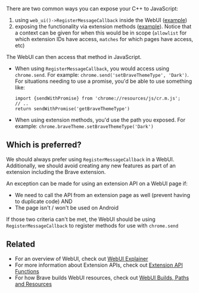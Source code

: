 There are two common ways you can expose your C++ to JavaScript:
1. using `web_ui()->RegisterMessageCallback` inside the WebUI ([example](https://github.com/brave/brave-core/blob/1cb5818aa0b70666c6aeea5ea9c06cc4e712171a/browser/ui/webui/settings/brave_appearance_handler.cc#L37-L67))
2. exposing the functionality via extension methods ([example](https://github.com/brave/brave-core/blob/46406ce35d11ac8dba4f1d0dc8f11bfa90286ca0/common/extensions/api/_api_features.json#L96-L104)). Notice that a context can be given for when this would be in scope (`allowlist` for which extension IDs have access, `matches` for which pages have access, etc)

The WebUI can then access that method in JavaScript.
- When using `RegisterMessageCallback`, you would access using `chrome.send`. For example: `chrome.send('setBraveThemeType', 'Dark')`. For situations needing to use a promise, you'd be able to use something like:
    ```
    import {sendWithPromise} from 'chrome://resources/js/cr.m.js';
    // ..
    return sendWithPromise('getBraveThemeType')
    ```
- When using extension methods, you'd use the path you exposed. For example: `chrome.braveTheme.setBraveThemeType('Dark')`

## Which is preferred?
We should always prefer using `RegisterMessageCallback` in a WebUI. Additionally, we should avoid creating any new features as part of an extension including the Brave extension.

An exception can be made for using an extension API on a WebUI page if:
- We need to call the API from an extension page as well (prevent having to duplicate code) AND
- The page isn't / won't be used on Android

If those two criteria can't be met, the WebUI should be using `RegisterMessageCallback` to register methods for use with `chrome.send`

## Related
- For an overview of WebUI, check out [WebUI Explainer](https://chromium.googlesource.com/chromium/src/+/lkgr/docs/webui_explainer.md)
- For more information about Extension APIs, check out [Extension API Functions](https://chromium.googlesource.com/chromium/src/+/lkgr/extensions/docs/api_functions.md)
- For how Brave builds WebUI resources, check out [WebUI Builds, Paths and Resources](https://github.com/brave/brave-browser/wiki/WebUI-Builds,-Paths-and-Resources)



